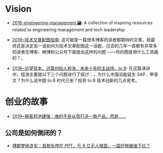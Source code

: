 # Vision

- [2016-engineering-management 🗃️](https://github.com/charlax/engineering-management): A collection of inspiring resources related to engineering management and tech leadership

- [2019~技术文章配图指南](https://draveness.me/sketch-and-sketch): 这可能是一篇很多博客的读者都期待的文章，我最终还是决定说一说如何为技术文章配图这一话题，过去的几年一直都有非常多的读者在博客、微博和公众号下面提出这样的问题 ——你的图是用什么工具画的？。

- [2018~远望资本、迅雷创始人程浩：未来十年的主战场，to B](https://mp.weixin.qq.com/s/Bkd_MKrn3OBnsMoPQYnmLQ): 在这篇演讲中，程浩主要就以下三个问题进行了探讨：，为什么中国没能诞生 SAP、甲骨文？为什么说中国 to B 时代已来？投资 to B 技术创新的几点思考。

# 创业的故事

- [2019~极客邦池建强：难的不是从零打造一款产品，而是……](https://mp.weixin.qq.com/s/Ptm9gZv92J_dv6EiavvTUg)

## 公司是如何倒闭的？

- [博郡梦碎造车：首款车停在 PPT，亏 8 亿无人接盘，一盘好棋被谁下烂？](https://auto-time.36kr.com/p/786606710239873)
